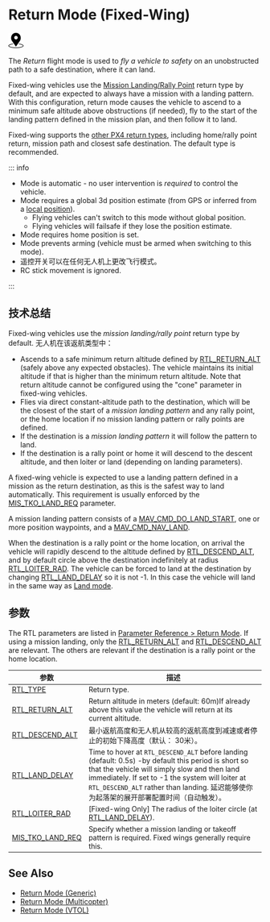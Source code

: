 # Return Mode (Fixed-Wing)

<img src="../../assets/site/position_fixed.svg" title="Position fix required (e.g. GPS)" width="30px" />

The _Return_ flight mode is used to _fly a vehicle to safety_ on an unobstructed path to a safe destination, where it can land.

Fixed-wing vehicles use the [Mission Landing/Rally Point](../flight_modes/return.md#mission-landing-rally-point-return-type-rtl-type-1) return type by default, and are expected to always have a mission with a landing pattern.
With this configuration, return mode causes the vehicle to ascend to a minimum safe altitude above obstructions (if needed), fly to the start of the landing pattern defined in the mission plan, and then follow it to land.

Fixed-wing supports the [other PX4 return types](../flight_modes/return.md#return-types-rtl-type), including home/rally point return, mission path and closest safe destination.
The default type is recommended.

::: info

- Mode is automatic - no user intervention is _required_ to control the vehicle.
- Mode requires a global 3d position estimate (from GPS or inferred from a [local position](../ros/external_position_estimation.md#enabling-auto-modes-with-a-local-position)).
  - Flying vehicles can't switch to this mode without global position.
  - Flying vehicles will failsafe if they lose the position estimate.
- Mode requires home position is set.
- Mode prevents arming (vehicle must be armed when switching to this mode).
- 遥控开关可以在任何无人机上更改飞行模式。
- RC stick movement is ignored.

<!-- https://github.com/PX4/PX4-Autopilot/blob/main/src/modules/commander/ModeUtil/mode_requirements.cpp -->

:::

## 技术总结

Fixed-wing vehicles use the _mission landing/rally point_ return type by default.
无人机在该返航类型中：

- Ascends to a safe minimum return altitude defined by [RTL_RETURN_ALT](#RTL_RETURN_ALT) (safely above any expected obstacles).
  The vehicle maintains its initial altitude if that is higher than the minimum return altitude.
  Note that return altitude cannot be configured using the "cone" parameter in fixed-wing vehicles.
- Flies via direct constant-altitude path to the destination, which will be the closest of the start of a _mission landing pattern_ and any rally point, or the home location if no mission landing pattern or rally points are defined.
- If the destination is a _mission landing pattern_ it will follow the pattern to land.
- If the destination is a rally point or home it will descend to the descent altitude, and then loiter or land (depending on landing parameters).

A fixed-wing vehicle is expected to use a landing pattern defined in a mission as the return destination, as this is the safest way to land automatically.
This requirement is usually enforced by the [MIS_TKO_LAND_REQ](#MIS_TKO_LAND_REQ) parameter.

A mission landing pattern consists of a [MAV_CMD_DO_LAND_START](https://mavlink.io/en/messages/common.html#MAV_CMD_DO_LAND_START), one or more position waypoints, and a [MAV_CMD_NAV_LAND](https://mavlink.io/en/messages/common.html#MAV_CMD_NAV_LAND).

When the destination is a rally point or the home location, on arrival the vehicle will rapidly descend to the altitude defined by [RTL_DESCEND_ALT](#RTL_DESCEND_ALT), and by default circle above the destination indefinitely at radius [RTL_LOITER_RAD](#RTL_LOITER_RAD).
The vehicle can be forced to land at the destination by changing [RTL_LAND_DELAY](#RTL_LAND_DELAY) so it is not -1.
In this case the vehicle will land in the same way as [Land mode](../flight_modes_fw/land.md).

## 参数

The RTL parameters are listed in [Parameter Reference > Return Mode](../advanced_config/parameter_reference.md#return-mode).
If using a mission landing, only the [RTL_RETURN_ALT](#RTL_RETURN_ALT) and [RTL_DESCEND_ALT](#RTL_DESCEND_ALT) are relevant.
The others are relevant if the destination is a rally point or the home location.

| 参数                                                                                                                                                                         | 描述                                                                                                                                                                                                                                                                                                                                                             |
| -------------------------------------------------------------------------------------------------------------------------------------------------------------------------- | -------------------------------------------------------------------------------------------------------------------------------------------------------------------------------------------------------------------------------------------------------------------------------------------------------------------------------------------------------------- |
| <a id="RTL_TYPE"></a>[RTL_TYPE](../advanced_config/parameter_reference.md#RTL_TYPE)                                                                   | Return type.                                                                                                                                                                                                                                                                                                                                   |
| <a id="RTL_RETURN_ALT"></a>[RTL_RETURN_ALT](../advanced_config/parameter_reference.md#RTL_RETURN_ALT)                            | Return altitude in meters (default: 60m)If already above this value the vehicle will return at its current altitude.                                                                                                                                                                                        |
| <a id="RTL_DESCEND_ALT"></a>[RTL_DESCEND_ALT](../advanced_config/parameter_reference.md#RTL_DESCEND_ALT)                         | 最小返航高度和无人机从较高的返航高度到减速或者停止的初始下降高度（默认： 30米）。                                                                                                                                                                                                                                                                                                                     |
| <a id="RTL_LAND_DELAY"></a>[RTL_LAND_DELAY](../advanced_config/parameter_reference.md#RTL_LAND_DELAY)                            | Time to hover at `RTL_DESCEND_ALT` before landing (default: 0.5s) -by default this period is short so that the vehicle will simply slow and then land immediately. If set to -1 the system will loiter at `RTL_DESCEND_ALT` rather than landing. 延迟能够使你为起落架的展开部署配置时间（自动触发）。 |
| <a id="RTL_LOITER_RAD"></a>[RTL_LOITER_RAD](../advanced_config/parameter_reference.md#RTL_LOITER_RAD)                            | [Fixed-wing Only] The radius of the loiter circle (at [RTL_LAND_DELAY](#RTL_LAND_DELAY)).                                                                                                                                     |
| <a id="MIS_TKO_LAND_REQ"></a>[MIS_TKO_LAND_REQ](../advanced_config/parameter_reference.md#MIS_TKO_LAND_REQ) | Specify whether a mission landing or takeoff pattern is required. Fixed wings generally require this.                                                                                                                                                                                                                          |

## See Also

- [Return Mode (Generic)](../flight_modes/return.md)
- [Return Mode (Multicopter)](../flight_modes_mc/return.md)
- [Return Mode (VTOL)](../flight_modes_vtol/return.md)
